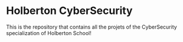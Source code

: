 # Holberton CyberSecurity

This is the repository that contains all the projets of the CyberSecurity specialization of Holberton School!
